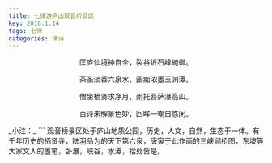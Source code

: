 ```yaml
---
title: 七律游庐山观音桥景区
key: 2018.1.14
tags: 七律
categories: 律诗
---
```


<p align="center">匡庐仙境神自全，裂谷圻石峰蜿蜒。
</p>
<p align="center">茶圣淡香六泉水，画痴浓墨玉渊潭。
</p>
<p align="center">僧坐栖贤求净月，雨托菩萨瀑高山。
</p>
<p align="center">百诗未解景色妙，回眸一嘲自悠闲。
</p>
_小注：_
```
观音桥景区处于庐山地质公园，历史，人文，自然，生态于一体。有千年历史的栖贤寺，陆羽品为的天下第六泉，唐寅于此作画的三峡涧桥图，东坡等大家文人的墨笔，卧瀑，峡谷，水潭，拾处皆是。

```